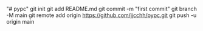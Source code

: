 "# pypc"  git init git add README.md git commit -m "first commit" git branch -M main git remote add origin https://github.com/jjcchh/pypc.git git push -u origin main
